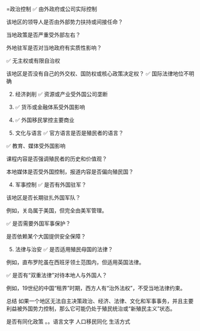 
=政治控制
✅ 由外政府或公司实际控制

该地区的领导人是否由外部势力扶持或间接任命？

当地政策是否严重受外部左右？

外地驻军是否对当地政府有实质性影响？

✅ 无主权或有限自治权

该地区是否没有自己的外交权、国防权或核心政策决定权？
✅ 国际法律地位不明确

2. 经济剥削
   ✅ 资源或产业受外国公司垄断
3. ✅ 货币或金融体系受外国影响
4. ✅ 外国移民掌控主要商业

3. 文化与语言
   ✅ 官方语言是否是殖民者的语言？

 
 

✅ 教育、媒体受外国影响

课程内容是否强调殖民者的历史和价值观？

本地媒体是否受外国控制，报道内容是否偏向殖民国？



4. 军事控制
   ✅ 是否有外国驻军？

该地区是否长期驻扎外国军队？

例如，关岛属于美国，但完全由美军管理。

✅ 是否需要外国军事保护？

是否依赖某个大国提供安全保障？



5. 法律与治安
   ✅ 是否适用殖民母国的法律？

例如，直布罗陀虽在西班牙领土范围内，但适用英国法律。

✅ 是否有“双重法律”对待本地人与外国人？

例如，19世纪的中国“租界”时期，西方人有“治外法权”，不受当地法律约束。


总结
如果一个地区无法自主决策政治、经济、法律、文化和军事事务，并且主要利益被外国势力控制，那么它可能仍处于殖民统治或“新殖民主义”状态。

是否有同化政策  。。语言文字  人口移民同化  生活方式